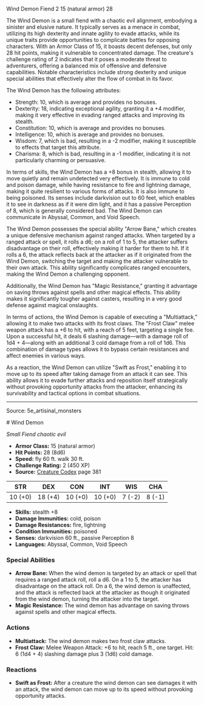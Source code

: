<MonsterName/>Wind Demon</MonsterName>
<CreatureType/>Fiend</CreatureType>
<CR/>2</CR>
<AC/>15 (natural armor)</AC>
<HP/>28</HP>
<summary>The Wind Demon is a small fiend with a chaotic evil alignment, embodying a sinister and elusive nature. It typically serves as a menace in combat, utilizing its high dexterity and innate agility to evade attacks, while its unique traits provide opportunities to complicate battles for opposing characters. With an Armor Class of 15, it boasts decent defenses, but only 28 hit points, making it vulnerable to concentrated damage. The creature's challenge rating of 2 indicates that it poses a moderate threat to adventurers, offering a balanced mix of offensive and defensive capabilities. Notable characteristics include strong dexterity and unique special abilities that effectively alter the flow of combat in its favor.</summary>

<detail>

The Wind Demon has the following attributes: 
- Strength: 10, which is average and provides no bonuses.
- Dexterity: 18, indicating exceptional agility, granting it a +4 modifier, making it very effective in evading ranged attacks and improving its stealth.
- Constitution: 10, which is average and provides no bonuses.
- Intelligence: 10, which is average and provides no bonuses.
- Wisdom: 7, which is bad, resulting in a -2 modifier, making it susceptible to effects that target this attribute.
- Charisma: 8, which is bad, resulting in a -1 modifier, indicating it is not particularly charming or persuasive.

In terms of skills, the Wind Demon has a +8 bonus in stealth, allowing it to move quietly and remain undetected very effectively. It is immune to cold and poison damage, while having resistance to fire and lightning damage, making it quite resilient to various forms of attacks. It is also immune to being poisoned. Its senses include darkvision out to 60 feet, which enables it to see in darkness as if it were dim light, and it has a passive Perception of 8, which is generally considered bad. The Wind Demon can communicate in Abyssal, Common, and Void Speech.

The Wind Demon possesses the special ability "Arrow Bane," which creates a unique defensive mechanism against ranged attacks. When targeted by a ranged attack or spell, it rolls a d6; on a roll of 1 to 5, the attacker suffers disadvantage on their roll, effectively making it harder for them to hit. If it rolls a 6, the attack reflects back at the attacker as if it originated from the Wind Demon, switching the target and making the attacker vulnerable to their own attack. This ability significantly complicates ranged encounters, making the Wind Demon a challenging opponent.

Additionally, the Wind Demon has "Magic Resistance," granting it advantage on saving throws against spells and other magical effects. This ability makes it significantly tougher against casters, resulting in a very good defense against magical onslaughts.

In terms of actions, the Wind Demon is capable of executing a "Multiattack," allowing it to make two attacks with its frost claws. The "Frost Claw" melee weapon attack has a +6 to hit, with a reach of 5 feet, targeting a single foe. Upon a successful hit, it deals 6 slashing damage—with a damage roll of 1d4 + 4—along with an additional 3 cold damage from a roll of 1d6. This combination of damage types allows it to bypass certain resistances and affect enemies in various ways.

As a reaction, the Wind Demon can utilize "Swift as Frost," enabling it to move up to its speed after taking damage from an attack it can see. This ability allows it to evade further attacks and reposition itself strategically without provoking opportunity attacks from the attacker, enhancing its survivability and tactical options in combat situations.</detail>



---

Source: 5e_artisinal_monsters

<statblock>
# Wind Demon

*Small* *Fiend* *chaotic evil*

- **Armor Class:** 15 (natural armor)
- **Hit Points:** 28 (8d6)
- **Speed:** fly 60 ft. walk 30 ft.
- **Challenge Rating:** 2 (450 XP)
- **Source:** [Creature Codex](https://koboldpress.com/kpstore/product/creature-codex-for-5th-edition-dnd) page 381

| STR | DEX | CON | INT | WIS | CHA |
| --- | --- | --- | --- | --- | --- |
| 10 (+0) | 18 (+4) | 10 (+0) | 10 (+0) | 7 (-2) | 8 (-1) |

- **Skills:** stealth +8
- **Damage Immunities:** cold, poison
- **Damage Resistances:** fire, lightning
- **Condition Immunities:** poisoned
- **Senses:** darkvision 60 ft., passive Perception 8
- **Languages:** Abyssal, Common, Void Speech

### Special Abilities

- **Arrow Bane:** When the wind demon is targeted by an attack or spell that requires a ranged attack roll, roll a d6. On a 1 to 5, the attacker has disadvantage on the attack roll. On a 6, the wind demon is unaffected, and the attack is reflected back at the attacker as though it originated from the wind demon, turning the attacker into the target.
- **Magic Resistance:** The wind demon has advantage on saving throws against spells and other magical effects.

### Actions

- **Multiattack:** The wind demon makes two frost claw attacks.
- **Frost Claw:** Melee Weapon Attack: +6 to hit, reach 5 ft., one target. Hit: 6 (1d4 + 4) slashing damage plus 3 (1d6) cold damage.

### Reactions

- **Swift as Frost:** After a creature the wind demon can see damages it with an attack, the wind demon can move up to its speed without provoking opportunity attacks.


</statblock>


